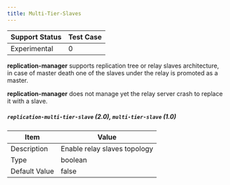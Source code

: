 ```yaml
---
title: Multi-Tier-Slaves
---
```

| Support Status  | Test Case |  
| ----------------|-----------|
| Experimental    | 0 |       

**replication-manager**  supports replication tree or relay slaves architecture, in case of master death one of the slaves under the relay is promoted as a master.

**replication-manager** does not manage yet the relay server crash to replace it with a slave.

##### `replication-multi-tier-slave` (2.0), `multi-tier-slave` (1.0)

| Item | Value |
| ---- | ----- |
| Description | Enable relay slaves topology |
| Type | boolean |
| Default Value | false |   
